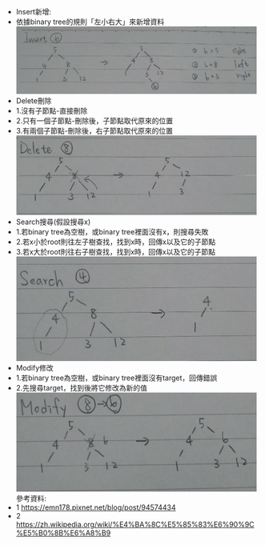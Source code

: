 - Insert新增:
- 依據binary tree的規則「左小右大」來新增資料
![image](https://github.com/poor314/poor314/blob/master/image/insert.jpg)
- Delete刪除
- 1.沒有子節點-直接刪除
- 2.只有一個子節點-刪除後，子節點取代原來的位置
- 3.有兩個子節點-刪除後，右子節點取代原來的位置
![image](https://github.com/poor314/poor314/blob/master/image/delete.jpg)
- Search搜尋(假設搜尋x)
- 1.若binary tree為空樹，或binary tree裡面沒有x，則搜尋失敗
- 2.若x小於root則往左子樹查找，找到x時，回傳x以及它的子節點
- 3.若x大於root則往右子樹查找，找到x時，回傳x以及它的子節點
![image](https://github.com/poor314/poor314/blob/master/image/search.jpg)
- Modify修改
- 1.若binary tree為空樹，或binary tree裡面沒有target，回傳錯誤
- 2.先搜尋target，找到後將它修改為新的值
![image](https://github.com/poor314/poor314/blob/master/image/modify.jpg)
參考資料:
- 1 https://emn178.pixnet.net/blog/post/94574434
- 2 https://zh.wikipedia.org/wiki/%E4%BA%8C%E5%85%83%E6%90%9C%E5%B0%8B%E6%A8%B9
